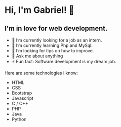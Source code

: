 # Hi, I'm Gabriel!  👋 

## I'm in love for web development. 

- 🔭 I’m currently looking for a job as an intern.
- 🌱 I’m currently learning Php and MySql.
- 🤔 I’m looking for tips on how to improve.
- 💬 Ask me about anything
- ⚡ Fun fact: Software development is my dream job. 



Here are some technologies i know:  

* HTML 
* CSS  
* Bootstrap 
* Javascript
* C / C++ 
* PHP  
* Java 
* Python
